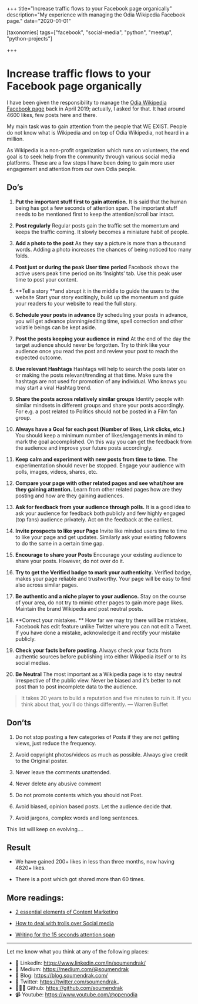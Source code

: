 +++
title="Increase traffic flows to your Facebook page organically"
description="My experience with managing the Odia Wikipedia Facebook page."
date="2020-01-01"

[taxonomies]
tags=["facebook", "social-media", "python", "meetup", "python-projects"]

+++
# Increase traffic flows to your Facebook page organically


I have been given the responsibility to manage the [Odia Wikipedia Facebook page](https://www.facebook.com/OdiaWiki/) back in April 2019; actually, I asked for that.
It had around 4600 likes, few posts here and there.

My main task was to gain attention from the people that WE EXIST. People do not know what is Wikipedia and on top of Odia Wikipedia, not heard in a million.

As Wikipedia is a non-profit organization which runs on volunteers, the end goal is to seek help from the community through various social media platforms. These are a few steps I have been doing to gain more user engagement and attention from our own Odia people.

## Do’s

1. **Put the important stuff first to gain attention.**
It is said that the human being has got a few seconds of attention span. The important stuff needs to be mentioned first to keep the attention/scroll bar intact.

1. **Post regularly**
Regular posts gain the traffic set the momentum and keeps the traffic coming. It slowly becomes a miniature habit of people.

1. **Add a photo to the post**
As they say a picture is more than a thousand words. Adding a photo increases the chances of being noticed too many folds.

1. **Post just or during the peak User time period**
Facebook shows the active users peak time period on its ‘Insights’ tab. Use this peak user time to post your content.

1. **Tell a story **and abrupt it in the middle to guide the users to the website
Start your story excitingly, build up the momentum and guide your readers to your website to read the full story.

1. **Schedule your posts in advance**
By scheduling your posts in advance, you will get advance planning/editing time, spell correction and other volatile beings can be kept aside.

1. **Post the posts keeping your audience in mind**
At the end of the day the target audience should never be forgotten. Try to think like your audience once you read the post and review your post to reach the expected outcome.

1. **Use relevant Hashtags**
Hashtags will help to search the posts later on or making the posts relevant/trending at that time. Make sure the hashtags are not used for promotion of any individual. Who knows you may start a viral Hashtag trend.

1. **Share the posts across relatively similar groups**
Identify people with similar mindsets in different groups and share your posts accordingly. For e.g. a post related to Politics should not be posted in a Film fan group.

1. **Always have a Goal for each post (Number of likes, Link clicks, etc.)**
You should keep a minimum number of likes/engagements in mind to mark the goal accomplished. On this way you can get the feedback from the audience and improve your future posts accordingly.

1. **Keep calm and experiment with new posts from time to time.**
The experimentation should never be stopped. Engage your audience with polls, images, videos, shares, etc.

1. **Compare your page with other related pages and see what/how are they gaining attention.**
Learn from other related pages how are they posting and how are they gaining audiences.

1. **Ask for feedback from your audience through polls.**
It is a good idea to ask your audience for feedback both publicly and few highly engaged (top fans) audience privately. Act on the feedback at the earliest.

1. **Invite prospects to like your Page**
Invite like minded users time to time to like your page and get updates. Similarly ask your existing followers to do the same in a certain time gap.

1. **Encourage to share your Posts**
Encourage your existing audience to share your posts. However, do not over do it.

1. **Try to get the Verified badge to mark your authenticity.**
Verified badge, makes your page reliable and trustworthy. Your page will be easy to find also across similar pages.

1. **Be authentic and a niche player to your audience.**
Stay on the course of your area, do not try to mimic other pages to gain more page likes. Maintain the brand Wikipedia and post neutral posts.

1. **Correct your mistakes. **
How far we may try there will be mistakes, Facebook has edit feature unlike Twitter where you can not edit a Tweet. If you have done a mistake, acknowledge it and rectify your mistake publicly.

1. **Check your facts before posting.**
Always check your facts from authentic sources before publishing into either Wikipedia itself or to its social medias.

1. **Be Neutral**
The most important as a Wikipedia page is to stay neutral irrespective of the public view. Never be biased and it’s better to not post than to post incomplete data to the audience.
> It takes 20 years to build a reputation and five minutes to ruin it. If you think about that, you’ll do things differently.
> — Warren Buffet

## Don’ts

1. Do not stop posting a few categories of Posts if they are not getting views, just reduce the frequency.

1. Avoid copyright photos/videos as much as possible. Always give credit to the Original poster.

1. Never leave the comments unattended.

1. Never delete any abusive comment

1. Do not promote contents which you should not Post.

1. Avoid biased, opinion based posts. Let the audience decide that.

1. Avoid jargons, complex words and long sentences.

This list will keep on evolving….

## Result

* We have gained 200+ likes in less than three months, now having 4820+ likes.

* There is a post which got shared more than 60 times.

## More readings:

* [2 essential elements of Content Marketing](https://contentmarketinginstitute.com/2014/05/essentials-getting-started-content-marketing/)

* [How to deal with trolls over Social media](https://blog.hootsuite.com/how-to-deal-with-trolls-on-social-media/)

* [Writing for the 15 seconds attention span](https://www.wix.com/blog/content-writing/2018/12/writing-for-the-15-second-attention-span?utm_campaign=Hung%20Lee&utm_medium=email&utm_source=Revue%20newsletter)

-----

Let me know what you think at any of the following places:

- 🔗 LinkedIn: https://www.linkedin.com/in/soumendrak/
- 📝 Medium: https://medium.com/@soumendrak
- 📖 Blog: https://blog.soumendrak.com/
- 🐥 Twitter: https://twitter.com/soumendrak_
- 🧑🏻‍💻 Github: https://github.com/soumendrak
- 📹 Youtube: https://www.youtube.com/@openodia